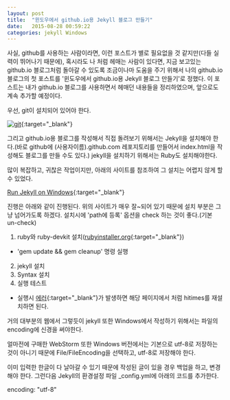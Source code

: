 ```yaml
---
layout: post
title:  "윈도우에서 github.io용 Jekyll 블로그 만들기"
date:   2015-08-28 00:59:22
categories: jekyll Windows
---
```

사실, github를 사용하는 사람이라면, 이런 포스트가 별로 필요없을 것 같지만(다들 실력이 뛰어나기 때문에),
혹시라도 나 처럼 헤매는 사람이 있다면, 지금 보고있는 github.io 블로그처럼 돌아갈 수 있도록 조금이나마
도움을 주기 위해서 나의 github.io 블로그의 첫 포스트를 '윈도우에서 github.io용 Jekyll 블로그 만들기'로
정했다.
이 포스트는 내가 github.io 블로그를 사용하면서 헤매던 내용들을 정리하였으며, 앞으로도 계속 추가할 예정이다.

우선, git이 설치되어 있어야 한다. 

[![git](http://www.git-scm.com/images/logo@2x.png)](http://www.git-scm.com/download/win){:target="_blank"}

그리고 github.io용 블로그를 작성해서 직접 돌려보기 위해서는 Jekyll을 설치해야 한다.(바로 github에 (사용자이름).github.com 레포지토리를 만들어서 index.html을 작성해도 블로그를 만들 수도 있다.)
jekyll을 설치하기 위해서는 Ruby도 설치해야한다.

많이 복잡하고, 귀찮은 작업이지만, 아래의 사이트를 참조하여 그 설치는 어렵지 않게 할 수 있었다.

[Run Jekyll on Windows](http://jekyll-windows.juthilo.com){:target="_blank"}

진행은 아래와 같이 진행된다. 위의 사이트가 매우 잘~되어 있기 때문에 설치 부분은 그냥 넘어가도록 하겠다.
설치시에 'path에 등록' 옵션을 check 하는 것이 좋다.(기본 un-check)

1. ruby와 ruby-devkit 설치([rubyinstaller.org](http://rubyinstaller.org/downloads/){:target="_blank"})
  - 'gem update && gem cleanup' 명령 실행
2. jekyll 설치
3. Syntax 설치
4. 실행 테스트
  - 실행시 [에러](http://stackoverflow.com/questions/28985481/hitimes-require-error-when-running-jekyll-serve-on-windows-8-1){:target="_blank"}가 발생하면
    해당 페이지에서 처럼 hitimes를 재설치하면 된다.

 거의 대부분의 웹에서 그렇듯이 jekyll 또한 Windows에서 작성하기 위해서는
파일의 encoding에 신경을 써야한다.

 얼마전에 구매한 WebStorm 또한 Windows 버전에서는 기본으로 utf-8로 저장하는
 것이 아니기 때문에 File/FileEncoding을 선택하고, utf-8로 저장해야 한다.

 이미 입력한 한글이 다 날아갈 수 있기 때문에 작성된 글이 있을 경우 백업을 하고,
 변경해야 한다. 그런다음 Jekyll의 환경설정 파일 _config.yml에 아래의 코드를 추가한다.

 encoding: "utf-8"
